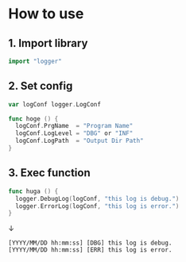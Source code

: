 # How to use

## 1. Import library

```go
import "logger"
```

## 2. Set config

```go
var logConf logger.LogConf

func hoge () {
  logConf.PrgName  = "Program Name"
  logConf.LogLevel = "DBG" or "INF"
  logConf.LogPath  = "Output Dir Path"
}
```

## 3. Exec function

```go
func huga () {
  logger.DebugLog(logConf, "this log is debug.")
  logger.ErrorLog(logConf, "this log is error.")
}
```
↓
```logger.log
[YYYY/MM/DD hh:mm:ss] [DBG] this log is debug.
[YYYY/MM/DD hh:mm:ss] [ERR] this log is error.
```
